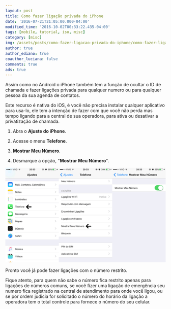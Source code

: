 ```yaml
---
layout: post
title: Como fazer ligação privada do iPhone
date: '2016-07-21T21:05:00.000-04:00'
modified_time: '2016-10-02T00:33:22.435-04:00'
tags: [mobile, tutorial, iso, misc]
category: [misc]
img: /assets/posts/como-fazer-ligacao-privada-do-iphone/como-fazer-ligacao-privada-do-iphone.jpg
author: true
author_ediano: true
coauthor_luciana: false
comments: true
ads: true
---
```


Assim como no Android o iPhone também tem a função de ocultar o ID de chamada e fazer ligações privada para qualquer numero ou para qualquer pessoa da sua agenda de contatos.

Este recurso é nativa do iOS, é você não precisa instalar qualquer aplicativo para usa-lo, ele tem a intenção de fazer com que você não perda mas tempo ligando para a central de sua operadora, para ativa ou desativar a privatização de chamada.

1. Abra o **Ajuste do iPhone**.

2. Acesse o menu **Telefone**.

3. **Mostrar Meu Número**.

4. Desmarque a opção, "**Mostrar Meu Número**".

![Ajuste de ligação do Iphone](/assets/posts/como-fazer-ligacao-privada-do-iphone/ligacao-iphone.png)

Pronto você já pode fazer ligações com o número restrito.

Fique atento, para quem não sabe o número fica restrito apenas para ligações de números comuns, se você fizer uma ligação de emergência seu numero fica registrado na central de atendimento para onde você ligou, ou se por ordem judicia for solicitado o número do horário da ligação a operadora tem o total controle para fornece o número do seu celular.